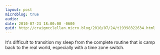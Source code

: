 ```yaml
---
layout: post
microblog: true
audio: 
date: 2010-07-23 18:00:00 -0600
guid: http://craigmcclellan.micro.blog/2010/07/24/t19398322634.html
---
```

It's difficult to transition my sleep from the complete routine that is camp back to the real world, especially with a time zone switch.
